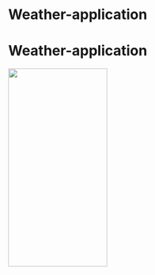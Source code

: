 ﻿# Weather-application
# Weather-application

<img src="https://github.com/ali-moski/Weather-application/assets/163552045/596a6196-c272-419b-983f-e180a96cd0f8" data-canonical-src="https://github.com/ali-moski/Weather-application/assets/163552045/596a6196-c272-419b-983f-e180a96cd0f8" width="200" height="400" />
